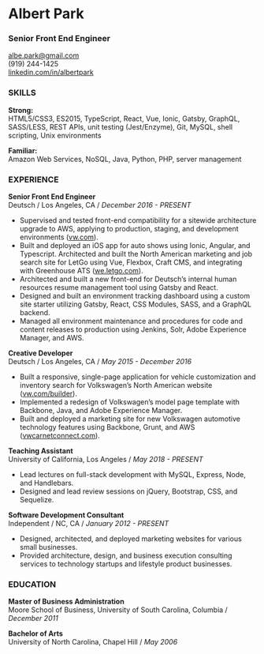 # Albert Park
### Senior Front End Engineer 
                                                                                                             
albe.park@gmail.com		
(919) 244-1425	
[linkedin.com/in/albertpark](https://www.linkedin.com/in/albertpark)

### SKILLS

**Strong:**   
HTML5/CSS3, ES2015, TypeScript, React, Vue, Ionic, Gatsby, GraphQL, SASS/LESS, REST APIs, unit testing (Jest/Enzyme), Git, MySQL, shell scripting, Unix environments

**Familiar:**	
Amazon Web Services, NoSQL, Java, Python, PHP, server management

### EXPERIENCE

**Senior Front End Engineer**	
Deutsch / Los Angeles, CA / *December 2016 - PRESENT*

- Supervised and tested front-end compatibility for a sitewide architecture upgrade to AWS, applying to production, staging, and development environments ([vw.com](http://www.vw.com)).
- Built and deployed an iOS app for auto shows using Ionic, Angular, and Typescript.
Architected and built the North American marketing and job search site for LetGo using Vue, Flexbox, Craft CMS, and integrating with Greenhouse ATS ([we.letgo.com](we.letgo.com)).
- Architected and built a new front-end for Deutsch’s internal human resources resume management tool using Gatsby and React.
- Designed and built an environment tracking dashboard using a custom site starter utilizing Gatsby, React, CSS Modules, SASS, and a GraphQL backend.
- Managed all environment maintenance and procedures for code and content releases to production using Jenkins, Solr, Adobe Experience Manager, and AWS.

**Creative Developer**	
Deutsch / Los Angeles, CA / *May 2015 - December 2016*

- Built a responsive, single-page application for vehicle customization and inventory search for Volkswagen’s North American website ([vw.com/builder](vw.com/builder)).
- Implemented a redesign of Volkswagen’s model page template with Backbone, Java, and Adobe Experience Manager.
- Built and deployed a marketing site for new Volkswagen automotive technology features using Backbone, Grunt, and AWS ([vwcarnetconnect.com](vwcarnetconnect.com)).

**Teaching Assistant**	
University of California, Los Angeles / *May 2018 - PRESENT*

- Lead lectures on full-stack development with MySQL, Express, Node, and Handlebars.
- Designed and lead review sessions on jQuery, Bootstrap, CSS, and Sequelize.

**Software Development Consultant**		
Independent / NC, CA / *January 2012 - PRESENT*

- Designed, architected, and deployed marketing websites for various small businesses.
- Provided architecture, design, and business execution consulting services to technology startups and lifestyle product businesses. 

### EDUCATION
**Master of Business Administration**	
Moore School of Business, University of South Carolina, Columbia / *December 2011*

**Bachelor of Arts**	
University of North Carolina, Chapel Hill / *May 2006*